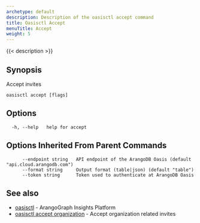 ```yaml
---
archetype: default
description: Description of the oasisctl accept command
title: Oasisctl Accept
menuTitle: Accept
weight: 5
---
```

{{< description >}}
## Synopsis
Accept invites

```
oasisctl accept [flags]
```

## Options
```
  -h, --help   help for accept
```

## Options Inherited From Parent Commands
```
      --endpoint string   API endpoint of the ArangoDB Oasis (default "api.cloud.arangodb.com")
      --format string     Output format (table|json) (default "table")
      --token string      Token used to authenticate at ArangoDB Oasis
```

## See also
* [oasisctl](../options.md)	 - ArangoGraph Insights Platform
* [oasisctl accept organization](accept-organization.md)	 - Accept organization related invites

